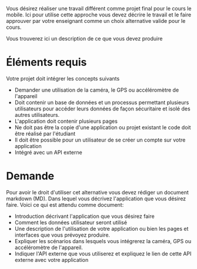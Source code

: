 Vous désirez réaliser une travail différent comme projet final pour le cours le mobile. Ici pour utilise cette approche vous devez décrire le travail et le faire approuver par votre enseignant comme un choix alternative valide pour le cours. 

Vous trouverez ici un description de ce que vous devez produire

# Éléments requis

Votre projet doit intégrer les concepts suivants
- Demander une utilisation de la caméra, le GPS ou accéléromètre de l'appareil
- Doit contenir un base de données et un processus permettant plusieurs utilisateurs pour accéder leurs données de façon sécuritaire et isolé des autres utilisateurs.
- L'application doit contenir plusieurs pages
- Ne doit pas être la copie d'une application ou projet existant le code doit être réalisé par l'étudiant
- Il doit être possible pour un utilisateur de se créer un compte sur votre application
- Intégré avec un API externe

# Demande

Pour avoir le droit d'utiliser cet alternative vous devez rédiger un document markdown (MD). Dans lequel vous décrivez l'application que vous désirez faire. Voici ce qui est attendu comme document:

- Introduction décrivant l'application que vous désirez faire
- Comment les données utilisateur seront utilisé
- Une description de l'utilisation de votre application ou bien les pages et interfaces que vous prévoyez produire. 
- Expliquer les scénarios dans lesquels vous intégrerez la caméra, GPS ou accéléromètre de l'appareil.
- Indiquer l'API externe que vous utiliserez et expliquez le lien de cette API externe avec votre application

